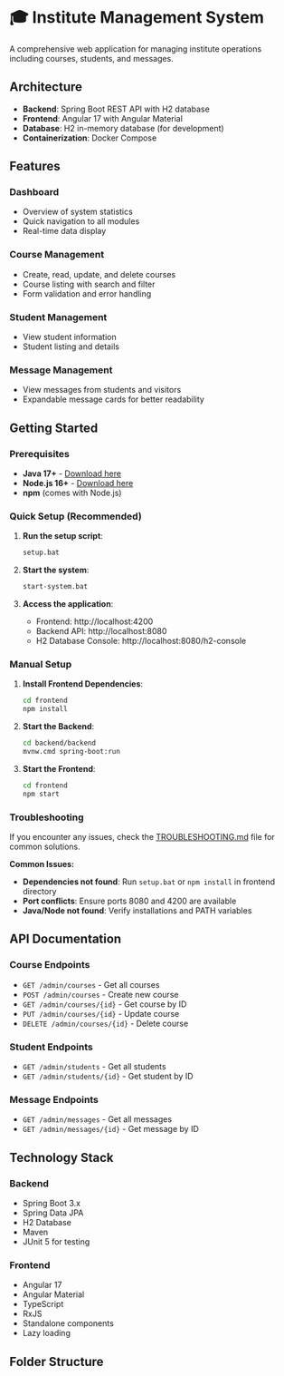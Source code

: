 # 🎓 Institute Management System

A comprehensive web application for managing institute operations including courses, students, and messages.

## Architecture

- **Backend**: Spring Boot REST API with H2 database
- **Frontend**: Angular 17 with Angular Material
- **Database**: H2 in-memory database (for development)
- **Containerization**: Docker Compose

## Features

### Dashboard
- Overview of system statistics
- Quick navigation to all modules
- Real-time data display

### Course Management
- Create, read, update, and delete courses
- Course listing with search and filter
- Form validation and error handling

### Student Management
- View student information
- Student listing and details

### Message Management
- View messages from students and visitors
- Expandable message cards for better readability

## Getting Started

### Prerequisites

- **Java 17+** - [Download here](https://adoptium.net/)
- **Node.js 16+** - [Download here](https://nodejs.org/)
- **npm** (comes with Node.js)

### Quick Setup (Recommended)

1. **Run the setup script**:
   ```bash
   setup.bat
   ```

2. **Start the system**:
   ```bash
   start-system.bat
   ```

3. **Access the application**:
   - Frontend: http://localhost:4200
   - Backend API: http://localhost:8080
   - H2 Database Console: http://localhost:8080/h2-console

### Manual Setup

1. **Install Frontend Dependencies**:
   ```bash
   cd frontend
   npm install
   ```

2. **Start the Backend**:
   ```bash
   cd backend/backend
   mvnw.cmd spring-boot:run
   ```

3. **Start the Frontend**:
   ```bash
   cd frontend
   npm start
   ```

### Troubleshooting

If you encounter any issues, check the [TROUBLESHOOTING.md](TROUBLESHOOTING.md) file for common solutions.

**Common Issues:**
- **Dependencies not found**: Run `setup.bat` or `npm install` in frontend directory
- **Port conflicts**: Ensure ports 8080 and 4200 are available
- **Java/Node not found**: Verify installations and PATH variables

## API Documentation

### Course Endpoints
- `GET /admin/courses` - Get all courses
- `POST /admin/courses` - Create new course
- `GET /admin/courses/{id}` - Get course by ID
- `PUT /admin/courses/{id}` - Update course
- `DELETE /admin/courses/{id}` - Delete course

### Student Endpoints
- `GET /admin/students` - Get all students
- `GET /admin/students/{id}` - Get student by ID

### Message Endpoints
- `GET /admin/messages` - Get all messages
- `GET /admin/messages/{id}` - Get message by ID

## Technology Stack

### Backend
- Spring Boot 3.x
- Spring Data JPA
- H2 Database
- Maven
- JUnit 5 for testing

### Frontend
- Angular 17
- Angular Material
- TypeScript
- RxJS
- Standalone components
- Lazy loading

## Folder Structure
